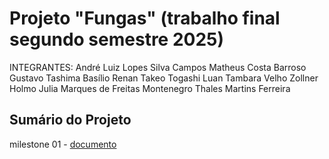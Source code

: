 # Projeto "Fungas" (trabalho final segundo semestre 2025)

INTEGRANTES:
André Luiz Lopes Silva Campos
Matheus Costa Barroso
Gustavo Tashima Basílio
Renan Takeo Togashi
Luan Tambara Velho Zollner Holmo
Julia Marques de Freitas Montenegro
Thales Martins Ferreira

## Sumário do Projeto 

milestone 01 - <a href="https://github.com/matbrgod/Prot-tipo-dos-crias/blob/main/doc/milestone_01.md"> documento </a>

